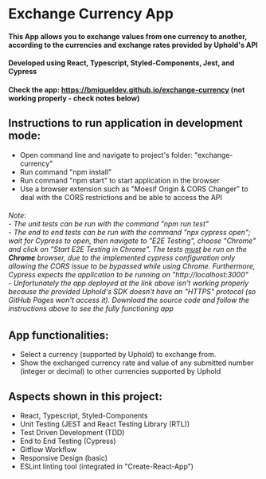 # Exchange Currency App

#### This App allows you to exchange values from one currency to another, according to the currencies and exchange rates provided by Uphold's API

#### Developed using React, Typescript, Styled-Components, Jest, and Cypress

#### Check the app: https://bmigueldev.github.io/exchange-currency (not working properly - check notes below)

## Instructions to run application in development mode:
- Open command line and navigate to project's folder: "exchange-currency"
- Run command "npm install"
- Run command "npm start" to start application in the browser
- Use a browser extension such as "Moesif Origin & CORS Changer" to deal with the CORS restrictions and be able to access the API
###### Note: <br /> - The unit tests can be run with the command "npm run test" <br /> - The end to end tests can be run with the command "npx cypress open"; wait for Cypress to open, then navigate to "E2E Testing", choose  "Chrome" and click on "Start E2E Testing in Chrome". The tests <u>must</u> be run on the <b>Chrome</b> browser, due to the implemented cypress configuration only allowing the CORS issue to be bypassed while using Chrome. Furthermore, Cypress expects the application to be running on "http://localhost:3000" <br /> - Unfortunately the app deployed at the link above isn't working properly because the provided Uphold's SDK doesn't have an "HTTPS" protocol (so GitHub Pages won't access it). Download the source code and follow the instructions above to see the fully functioning app

## App functionalities:
- Select a currency (supported by Uphold) to exchange from.
- Show the exchanged currency rate and value of any submitted number (integer or decimal) to other currencies supported by Uphold

## Aspects shown in this project:
- React, Typescript, Styled-Components
- Unit Testing (JEST and React Testing Library (RTL))
- Test Driven Development (TDD)
- End to End Testing (Cypress)
- Gitflow Workflow
- Responsive Design (basic)
- ESLint linting tool (integrated in "Create-React-App")
